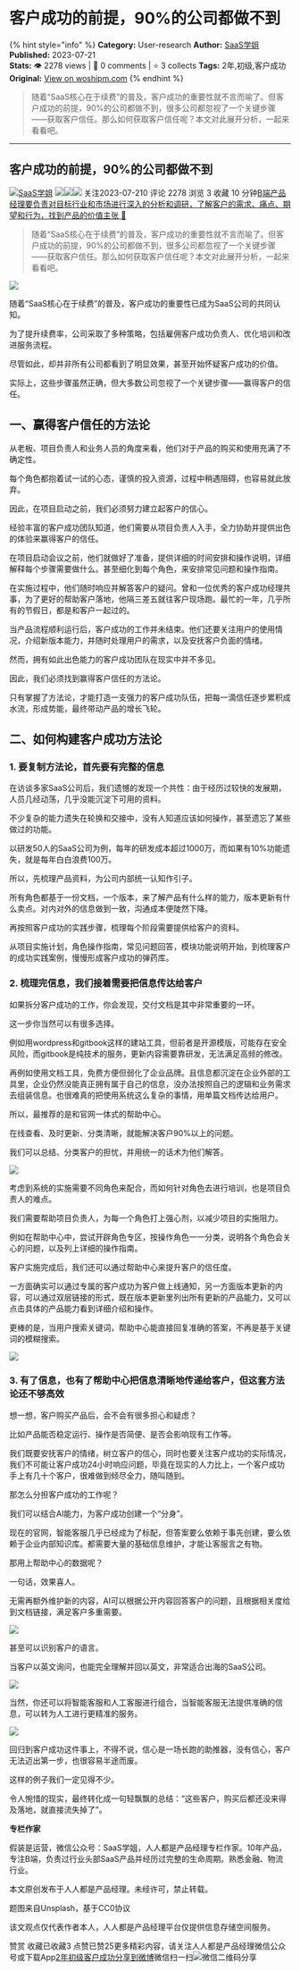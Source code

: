 # 客户成功的前提，90%的公司都做不到
{% hint style="info" %}
**Category:** User-research
**Author:** [SaaS学姐](https://www.woshipm.com/u/145624)
**Published:** 2023-07-21  
**Stats:** 👁️ 2278 views | 💬 0 comments | ⭐ 3 collects
**Tags:** 2年,初级,客户成功
**Original:** [View on woshipm.com](https://www.woshipm.com/user-research/5871147.html)
{% endhint %}
> 随着“SaaS核心在于续费”的普及，客户成功的重要性就不言而喻了。但客户成功的前提，90%的公司都做不到，很多公司都忽视了一个关键步骤——获取客户信任。那么如何获取客户信任呢？本文对此展开分析，一起来看看吧。

---

## 客户成功的前提，90%的公司都做不到

[![](https://image.woshipm.com/wp-files/2021/11/2QALrUTW5jCvGqHVAYif.jpeg!/both/72x72)](https://www.woshipm.com/u/145624)[SaaS学姐](https://www.woshipm.com/u/145624) ![](https://static.woshipm.com/tag/1121_1@2x.png)![](https://static.woshipm.com/tag/2104_1@2x.png)![](https://static.woshipm.com/tag/2105_1@2x.png) 关注2023-07-210 评论 2278 浏览 3 收藏 10 分钟[B端产品经理要负责对目标行业和市场进行深入的分析和调研，了解客户的需求、痛点、期望和行为，找到产品的价值主张 🔗](https://ke.qidianla.com/courses/bcpm)

> 随着“SaaS核心在于续费”的普及，客户成功的重要性就不言而喻了。但客户成功的前提，90%的公司都做不到，很多公司都忽视了一个关键步骤——获取客户信任。那么如何获取客户信任呢？本文对此展开分析，一起来看看吧。

![](https://image.woshipm.com/2023/04/14/a1a3f674-da9e-11ed-95a1-00163e0b5ff3.png)

随着“SaaS核心在于续费”的普及，客户成功的重要性已成为SaaS公司的共同认知。

为了提升续费率，公司采取了多种策略，包括雇佣客户成功负责人、优化培训和改进服务流程。

尽管如此，却并非所有公司都看到了明显效果，甚至开始怀疑客户成功的价值。

实际上，这些步骤虽然正确，但大多数公司忽视了一个关键步骤——赢得客户的信任。

## 一、赢得客户信任的方法论

从老板、项目负责人和业务人员的角度来看，他们对于产品的购买和使用充满了不确定性。

每个角色都抱着试一试的心态，谨慎的投入资源，过程中稍遇阻碍，也容易就此放弃。

因此，在项目启动之前，我们必须努力建立起客户的信心。

经验丰富的客户成功团队知道，他们需要从项目负责人入手，全力协助并提供出色的体验来赢得客户的信任。

在项目启动会议之前，他们就做好了准备，提供详细的时间安排和操作说明，详细解释每个步骤需要做什么。甚至细化到每个角色，来安排常见问题和操作指南。

在实施过程中，他们随时响应并解答客户的疑问。曾和一位优秀的客户成功经理共事，为了更好的帮助客户落地，他隔三差五就往客户现场跑。最忙的一年，几乎所有的节假日，都是和客户一起过的。

当产品流程顺利运行后，客户成功的工作并未结束。他们还要关注用户的使用情况，介绍新版本能力，并随时处理用户的需求，以及安抚客户负面的情绪。

然而，拥有如此出色能力的客户成功团队在现实中并不多见。

因此，我们必须找到赢得客户信任的方法论。

只有掌握了方法论，才能打造一支强力的客户成功队伍，把每一滴信任逐步累积成水流，形成势能，最终带动产品的增长飞轮。

## 二、如何构建客户成功方法论

### 1\. 要复制方法论，首先要有完整的信息

在访谈多家SaaS公司后，我们遗憾的发现一个共性：由于经历过较快的发展期，人员几经动荡，几乎没能沉淀下可用的资料。

不少复杂的能力遗失在轮换和交接中，没有人知道应该如何操作，甚至遗忘了某些做过的功能。

以研发50人的SaaS公司为例，每年的研发成本超过1000万，而如果有10%功能遗失，就是每年白白浪费100万。

所以，先梳理产品资料，为公司内部统一认知作引子。

所有角色都基于一份文档，一个版本，来了解产品有什么样的能力，版本更新有什么卖点。对内对外的信息做到一致，沟通成本便陡然下降。

再按照客户成功的实践步骤，梳理每个阶段需要提供给客户的资料。

从项目实施计划，角色操作指南，常见问题回答，模块功能说明开始，到梳理客户的成功实践案例，慢慢形成客户成功的弹药库。

### 2\. 梳理完信息，我们接着需要把信息传达给客户

如果拆分客户成功的工作，你会发现，交付文档是其中非常重要的一环。

这一步你当然可以有很多选择。

例如用wordpress和gitbook这样的建站工具，但前者是开源模版，可能存在安全风险，而gitbook是纯技术的服务，更新内容需要靠研发，无法满足高频的修改。

再例如使用文档工具，免费方便但弱化了企业品牌。且信息都沉淀在企业外部的工具里，企业仍然没能真正拥有属于自己的信息，没办法按照自己的逻辑和业务需求去组装信息。也很难真的把使用系统这么复杂的事情，用单篇文档传达给用户。

所以，最推荐的是和官网一体式的帮助中心。

在线查看、及时更新、分类清晰，就能解决客户90%以上的问题。

我们可以总结、分类客户的担忧，并用统一的话术为他们解答。

![](https://image.woshipm.com/wp-files/2023/07/oPslxwPhNpgDY0tZc4Y5.png)

考虑到系统的实施需要不同角色来配合，而如何针对角色去进行培训，也是项目负责人的难点。

我们需要帮助项目负责人，为每一个角色打上强心剂，以减少项目的实施阻力。

例如在帮助中心中，尝试开辟角色专区，按操作角色一一分类，说明各个角色会关心的问题，以及列上详细的操作指南。

客户实施完成后，我们还可以通过帮助中心来提升客户的信任度。

一方面确实可以通过专属的客户成功为客户做上线通知，另一方面版本更新的内容，可以通过双层链接的形式，既在版本更新里列出所有更新的产品能力，又可以点击具体的产品能力看到详细介绍和操作。

更棒的是，当用户搜索关键词，帮助中心能直接回复准确的答案，不再是基于关键词的模糊搜索。

![](https://image.woshipm.com/wp-files/2023/07/zw4vt7gapI1XBFPqmMzd.png)

### 3\. 有了信息，也有了帮助中心把信息清晰地传递给客户，但这套方法论还不够高效

想一想，客户购买产品后，会不会有很多担心和疑虑？

比如产品能否稳定运行、操作是否简便、是否会影响现有工作等。

我们既要安抚客户的情绪，树立客户的信心，同时也要关注客户成功的实际情况，我们不可能让客户成功24小时响应问题，毕竟在现实的人力比上，一个客户成功手上有几十个客户，很难做到倾尽全力，随叫随到。

那怎么分担客户成功的工作呢？

我们可以结合AI能力，为客户成功创建一个“分身”。

现在的官网，智能客服几乎已经成为了标配，但答案要么依赖于事先创建，要么依赖于企业内部知识库。都需要大量的基础信息维护，才能让客服言之有物。

那用上帮助中心的数据呢？

一句话，效果喜人。

无需再额外维护新的内容，AI可以根据公开内容回答客户的问题，且根据相关度给到文档链接，满足客户多重需要。

![](https://image.woshipm.com/wp-files/2023/07/7XhEGy1kpcz5gms23AfR.png)

甚至可以识别客户的语言。

当客户以英文询问，也能完全理解并回以英文，非常适合出海的SaaS公司。

![](https://image.woshipm.com/wp-files/2023/07/O3BiCaiFdQxf2gvd3i5O.png)

当然，你还可以将智能客服和人工客服进行组合，当智能客服无法提供准确的信息，可以转为人工进行更精准的服务。

![](https://image.woshipm.com/wp-files/2023/07/ht1nvwSpmexwlQUSpAsX.png)

回归到客户成功这件事上，不得不说，信心是一场长跑的助推器，没有信心，客户无法迈出第一步，也很容易半途而废。

这样的例子我们一定见得不少。

令人惋惜的现实，最终转化成一句轻飘飘的总结：“这些客户，购买后都还没来得及落地，就直接流失掉了”。

**专栏作家**

假装是运营，微信公众号：SaaS学姐，人人都是产品经理专栏作家。10年产品，专注B端，负责过行业头部SaaS产品并经历过完整的生命周期。熟悉金融、物流行业。

本文原创发布于人人都是产品经理。未经许可，禁止转载。

题图来自Unsplash，基于CC0协议

该文观点仅代表作者本人，人人都是产品经理平台仅提供信息存储空间服务。

赞赏 收藏已收藏3 点赞已赞25更多精彩内容，请关注人人都是产品经理微信公众号或下载App[2年](https://www.woshipm.com/tag/2%e5%b9%b4)[初级](https://www.woshipm.com/tag/%e5%88%9d%e7%ba%a7)[客户成功](https://www.woshipm.com/tag/%e5%ae%a2%e6%88%b7%e6%88%90%e5%8a%9f)[分享到微博](https://service.weibo.com/share/share.php?appkey=2775287854&title=客户成功的前提，90%的公司都做不到&url=https://www.woshipm.com/user-research/5871147.html&pic=https://image.woshipm.com/2023/04/14/a1a3f674-da9e-11ed-95a1-00163e0b5ff3.png)微信扫一扫![微信二维码](https://api.pwmqr.com/qrcode/create/?url=https://www.woshipm.com/user-research/5871147.html)分享